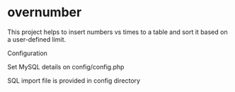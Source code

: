 # overnumber
This project helps to insert numbers vs times to a table and sort it based on a user-defined limit.

Configuration

Set MySQL details on config/config.php

SQL import file is provided in config directory
